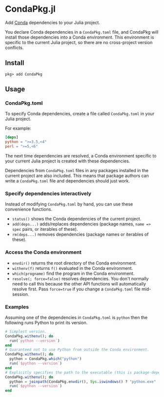 # CondaPkg.jl

Add [Conda](https://docs.conda.io/en/latest/) dependencies to your Julia project.

You declare Conda dependencies in a `CondaPkg.toml` file, and CondaPkg will install those
dependencies into a Conda environment. This environment is specific to the current Julia
project, so there are no cross-project version conflicts.

## Install

```
pkg> add CondaPkg
```

## Usage

### CondaPkg.toml

To specify Conda dependencies, create a file called `CondaPkg.toml` in your Julia
project.

For example:
```toml
[deps]
python = ">=3.5,<4"
perl = ">=5,<6"
```

The next time dependencies are resolved, a Conda environment specific to your current Julia
project is created with these dependencies.

Dependencies from `CondaPkg.toml` files in any packages installed in the current project are
also included. This means that package authors can write a `CondaPkg.toml` file and
dependencies should just work.

### Specify dependencies interactively

Instead of modifying `CondaPkg.toml` by hand, you can use these convenience functions.

- `status()` shows the Conda dependencies of the current project.
- `add(deps...)` adds/replaces dependencies (package names, `name => spec` pairs, or iterables of these).
- `rm(deps...)` removes dependencies (package names or iterables of these).

### Access the Conda environment

- `envdir()` returns the root directory of the Conda environment.
- `withenv(f)` returns `f()` evaluated in the Conda environment.
- `which(progname)` find the program in the Conda environment.
- `resolve(; force=false)` resolves dependencies. You don't normally need to call this
  because the other API functions will automatically resolve first. Pass `force=true` if
  you change a `CondaPkg.toml` file mid-session.

### Examples

Assuming one of the dependencies in `CondaPkg.toml` is `python` then the following runs
Python to print its version.
```julia
# Simplest version.
CondaPkg.withenv(); do
  run(`python --version`)
end
# Guaranteed not to use Python from outside the Conda environment.
CondaPkg.withenv(); do
  python = CondaPkg.which("python")
  run(`$python --version`)
end
# Explicitly specifies the path to the executable (this is package-dependent).
CondaPkg.withenv(); do
  python = joinpath(CondaPkg.envdir(), Sys.iswindows() ? "python.exe" : "bin/python")
  run(`$python --version`)
end
```
